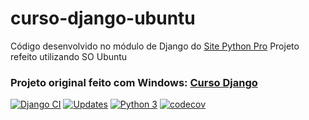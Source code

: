 # curso-django-ubuntu
Código desenvolvido no módulo de Django do [Site Python Pro](https://www.python.pro.br)
Projeto refeito utilizando SO Ubuntu
### Projeto original feito com Windows: [Curso Django](https://github.com/mateuslourenco/curso-django)
[![Django CI](https://github.com/mateuslourenco/curso-django-ubuntu/actions/workflows/django.yml/badge.svg)](https://github.com/mateuslourenco/curso-django-ubuntu/actions/workflows/django.yml)
[![Updates](https://pyup.io/repos/github/mateuslourenco/curso-django-ubuntu/shield.svg)](https://pyup.io/repos/github/mateuslourenco/curso-django-ubuntu/)
[![Python 3](https://pyup.io/repos/github/mateuslourenco/curso-django-ubuntu/python-3-shield.svg)](https://pyup.io/repos/github/mateuslourenco/curso-django-ubuntu/)
[![codecov](https://codecov.io/gh/mateuslourenco/curso-django-ubuntu/branch/main/graph/badge.svg?token=XGBKVRNKJQ)](https://codecov.io/gh/mateuslourenco/curso-django-ubuntu)
